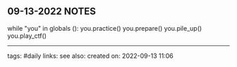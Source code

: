 ## 09-13-2022 NOTES

while "you" in globals ():
you.practice()
you.prepare()
you.pile_up()
you.play_ctf()


---
tags: #daily
links:
see also:
created on: 2022-09-13 11:06